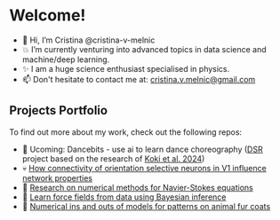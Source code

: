 # Welcome!
- 👋 Hi, I’m Cristina @cristina-v-melnic
- :boom: I’m currently venturing into advanced topics in data science and machine/deep learning.
- :sparkles: I am a huge science enthusiast specialised in physics.
- 📫 Don't hesitate to contact me at: cristina.v.melnic@gmail.com

## Projects Portfolio
To find out more about my work, check out the following repos:

- :dancer: Ucoming: Dancebits - use ai to learn dance choreography ([DSR](https://datascienceretreat.com/) project based on the research of [Koki et al. 2024](https://arxiv.org/abs/2405.19727))
- :skull: [How connectivity of orientation selective neurons in V1 influence network properties](https://github.com/cristina-v-melnic/neural-orientation-tuning)
- :ocean: [Research on numerical methods for Navier-Stokes equations](https://github.com/cristina-v-melnic/stokes-dg-figures)
- :microscope: [Learn force fields from data using Bayesian inference](https://github.com/cristina-v-melnic/force-inference)
- :tiger2: [Numerical ins and outs of models for patterns on animal fur coats](https://github.com/cristina-v-melnic/pattern-formation)



<!---
cristina-v-melnic/cristina-v-melnic is a ✨ special ✨ repository because its `README.md` (this file) appears on your GitHub profile.
You can click the Preview link to take a look at your changes.
--->
